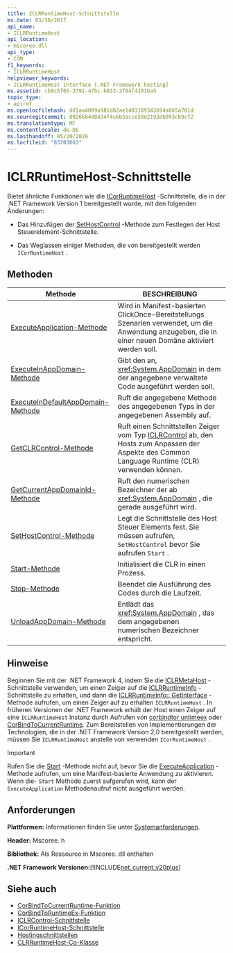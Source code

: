 ```yaml
---
title: ICLRRuntimeHost-Schnittstelle
ms.date: 03/30/2017
api_name:
- ICLRRuntimeHost
api_location:
- mscoree.dll
api_type:
- COM
f1_keywords:
- ICLRRuntimeHost
helpviewer_keywords:
- ICLRRuntimeHost interface [.NET Framework hosting]
ms.assetid: cb0c5f65-3791-47bc-b833-2f84f4101ba5
topic_type:
- apiref
ms.openlocfilehash: dd1aa4089a981d82ae1403189343694a065a701d
ms.sourcegitcommit: 0926684d8d34f4c6b5acce58d2193db093cb9cf2
ms.translationtype: MT
ms.contentlocale: de-DE
ms.lasthandoff: 05/20/2020
ms.locfileid: "83703663"
---
```

# <a name="iclrruntimehost-interface"></a>ICLRRuntimeHost-Schnittstelle
Bietet ähnliche Funktionen wie die [ICorRuntimeHost](icorruntimehost-interface.md) -Schnittstelle, die in der .NET Framework Version 1 bereitgestellt wurde, mit den folgenden Änderungen:  
  
- Das Hinzufügen der [SetHostControl](iclrruntimehost-sethostcontrol-method.md) -Methode zum Festlegen der Host Steuerelement-Schnittstelle.  
  
- Das Weglassen einiger Methoden, die von bereitgestellt werden `ICorRuntimeHost` .  
  
## <a name="methods"></a>Methoden  
  
|Methode|BESCHREIBUNG|  
|------------|-----------------|  
|[ExecuteApplication-Methode](iclrruntimehost-executeapplication-method.md)|Wird in Manifest-basierten ClickOnce-Bereitstellungs Szenarien verwendet, um die Anwendung anzugeben, die in einer neuen Domäne aktiviert werden soll.|  
|[ExecuteInAppDomain-Methode](iclrruntimehost-executeinappdomain-method.md)|Gibt den an, <xref:System.AppDomain> in dem der angegebene verwaltete Code ausgeführt werden soll.|  
|[ExecuteInDefaultAppDomain-Methode](iclrruntimehost-executeindefaultappdomain-method.md)|Ruft die angegebene Methode des angegebenen Typs in der angegebenen Assembly auf.|  
|[GetCLRControl-Methode](../../../../docs/framework/unmanaged-api/hosting/iclrruntimehost-getclrcontrol-method.md)|Ruft einen Schnittstellen Zeiger vom Typ [ICLRControl](iclrcontrol-interface.md) ab, den Hosts zum Anpassen der Aspekte des Common Language Runtime (CLR) verwenden können.|  
|[GetCurrentAppDomainId-Methode](iclrruntimehost-getcurrentappdomainid-method.md)|Ruft den numerischen Bezeichner der ab <xref:System.AppDomain> , die gerade ausgeführt wird.|  
|[SetHostControl-Methode](iclrruntimehost-sethostcontrol-method.md)|Legt die Schnittstelle des Host Steuer Elements fest. Sie müssen aufrufen, `SetHostControl` bevor Sie aufrufen `Start` .|  
|[Start-Methode](iclrruntimehost-start-method.md)|Initialisiert die CLR in einen Prozess.|  
|[Stop-Methode](iclrruntimehost-stop-method.md)|Beendet die Ausführung des Codes durch die Laufzeit.|  
|[UnloadAppDomain-Methode](iclrruntimehost-unloadappdomain-method.md)|Entlädt das <xref:System.AppDomain> , das dem angegebenen numerischen Bezeichner entspricht.|  
  
## <a name="remarks"></a>Hinweise  
 Beginnen Sie mit der .NET Framework 4, indem Sie die [ICLRMetaHost](../../../../docs/framework/unmanaged-api/hosting/iclrmetahost-interface.md) -Schnittstelle verwenden, um einen Zeiger auf die [ICLRRuntimeInfo](../../../../docs/framework/unmanaged-api/hosting/iclrruntimeinfo-interface.md) -Schnittstelle zu erhalten, und dann die [ICLRRuntimeInfo:: GetInterface](../../../../docs/framework/unmanaged-api/hosting/iclrruntimeinfo-getinterface-method.md) -Methode aufrufen, um einen Zeiger auf zu erhalten `ICLRRuntimeHost` . In früheren Versionen der .NET Framework erhält der Host einen Zeiger auf eine `ICLRRuntimeHost` Instanz durch Aufrufen von [corbindtor untimeex](../../../../docs/framework/unmanaged-api/hosting/corbindtoruntimeex-function.md) oder [CorBindToCurrentRuntime](corbindtocurrentruntime-function.md). Zum Bereitstellen von Implementierungen der Technologien, die in der .NET Framework Version 2,0 bereitgestellt werden, müssen Sie `ICLRRuntimeHost` anstelle von verwenden `ICorRuntimeHost` .  
  
> [!IMPORTANT]
> Rufen Sie die [Start](../../../../docs/framework/unmanaged-api/hosting/iclrruntimehost-start-method.md) -Methode nicht auf, bevor Sie die [ExecuteApplication](iclrruntimehost-executeapplication-method.md) -Methode aufrufen, um eine Manifest-basierte Anwendung zu aktivieren. Wenn die- `Start` Methode zuerst aufgerufen wird, kann der `ExecuteApplication` Methodenaufruf nicht ausgeführt werden.  
  
## <a name="requirements"></a>Anforderungen  
 **Plattformen:** Informationen finden Sie unter [Systemanforderungen](../../get-started/system-requirements.md).  
  
 **Header:** Mscoree. h  
  
 **Bibliothek:** Als Ressource in Mscoree. dll enthalten  
  
 **.NET Framework Versionen:**[!INCLUDE[net_current_v20plus](../../../../includes/net-current-v20plus-md.md)]  
  
## <a name="see-also"></a>Siehe auch

- [CorBindToCurrentRuntime-Funktion](corbindtocurrentruntime-function.md)
- [CorBindToRuntimeEx-Funktion](corbindtoruntimeex-function.md)
- [ICLRControl-Schnittstelle](iclrcontrol-interface.md)
- [ICorRuntimeHost-Schnittstelle](icorruntimehost-interface.md)
- [Hostingschnittstellen](hosting-interfaces.md)
- [CLRRuntimeHost-Co-Klasse](clrruntimehost-coclass.md)
